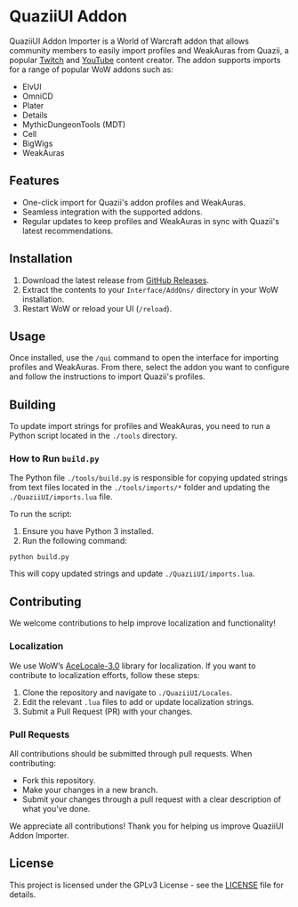 # QuaziiUI Addon

QuaziiUI Addon Importer is a World of Warcraft addon that allows community members to easily import profiles and WeakAuras from Quazii, a popular [Twitch](https://twitch.tv/imquazii) and [YouTube](https://www.youtube.com/@quaziiwow) content creator. The addon supports imports for a range of popular WoW addons such as:

- ElvUI
- OmniCD
- Plater
- Details
- MythicDungeonTools (MDT)
- Cell
- BigWigs
- WeakAuras

## Features

- One-click import for Quazii's addon profiles and WeakAuras.
- Seamless integration with the supported addons.
- Regular updates to keep profiles and WeakAuras in sync with Quazii's latest recommendations.

## Installation

1. Download the latest release from [GitHub Releases](https://github.com/QuaziiUI/installer/releases/latest).
2. Extract the contents to your `Interface/AddOns/` directory in your WoW installation.
3. Restart WoW or reload your UI (`/reload`).

## Usage

Once installed, use the `/qui` command to open the interface for importing profiles and WeakAuras. From there, select the addon you want to configure and follow the instructions to import Quazii's profiles.

## Building

To update import strings for profiles and WeakAuras, you need to run a Python script located in the `./tools` directory.

### How to Run `build.py`

The Python file `./tools/build.py` is responsible for copying updated strings from text files located in the `./tools/imports/*` folder and updating the `./QuaziiUI/imports.lua` file.

To run the script:
1. Ensure you have Python 3 installed.
3. Run the following command:

```
python build.py
```

This will copy updated strings and update `./QuaziiUI/imports.lua`.

## Contributing

We welcome contributions to help improve localization and functionality! 

### Localization

We use WoW’s [AceLocale-3.0](https://www.wowace.com/projects/ace3/pages/api/ace-locale-3-0) library for localization. If you want to contribute to localization efforts, follow these steps:

1. Clone the repository and navigate to `./QuaziiUI/Locales`.
2. Edit the relevant `.lua` files to add or update localization strings.
4. Submit a Pull Request (PR) with your changes.

### Pull Requests

All contributions should be submitted through pull requests. When contributing:
- Fork this repository.
- Make your changes in a new branch.
- Submit your changes through a pull request with a clear description of what you’ve done.

We appreciate all contributions! Thank you for helping us improve QuaziiUI Addon Importer.

## License

This project is licensed under the GPLv3 License - see the [LICENSE](LICENSE) file for details.
